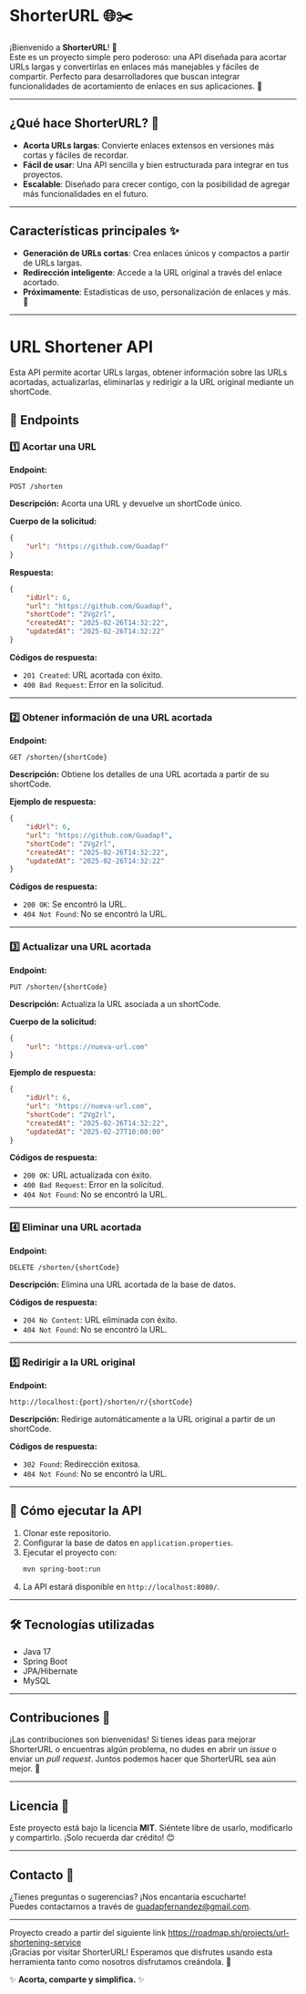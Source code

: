 # ShorterURL 🌐✂️

¡Bienvenido a **ShorterURL**! 🎉  
Este es un proyecto simple pero poderoso: una API diseñada para acortar URLs largas y convertirlas en enlaces más manejables y fáciles de compartir. Perfecto para desarrolladores que buscan integrar funcionalidades de acortamiento de enlaces en sus aplicaciones. 🚀

---

## ¿Qué hace ShorterURL? 🤔

- **Acorta URLs largas**: Convierte enlaces extensos en versiones más cortas y fáciles de recordar.  
- **Fácil de usar**: Una API sencilla y bien estructurada para integrar en tus proyectos.  
- **Escalable**: Diseñado para crecer contigo, con la posibilidad de agregar más funcionalidades en el futuro.  

---

## Características principales ✨

- **Generación de URLs cortas**: Crea enlaces únicos y compactos a partir de URLs largas.  
- **Redirección inteligente**: Accede a la URL original a través del enlace acortado.  
- **Próximamente**: Estadísticas de uso, personalización de enlaces y más. 🚀  

---

# URL Shortener API

Esta API permite acortar URLs largas, obtener información sobre las URLs acortadas, actualizarlas, eliminarlas y redirigir a la URL original mediante un shortCode.

## 📌 Endpoints

### **1️⃣ Acortar una URL**
**Endpoint:**
```http
POST /shorten 
```
**Descripción:** Acorta una URL y devuelve un shortCode único.

**Cuerpo de la solicitud:**
```json
{
    "url": "https://github.com/Guadapf"
}
```

**Respuesta:**
```json
{
    "idUrl": 6,
    "url": "https://github.com/Guadapf",
    "shortCode": "2Vg2rl",
    "createdAt": "2025-02-26T14:32:22",
    "updatedAt": "2025-02-26T14:32:22"
}
```
**Códigos de respuesta:**
- `201 Created`: URL acortada con éxito.
- `400 Bad Request`: Error en la solicitud.

---

### **2️⃣ Obtener información de una URL acortada**
**Endpoint:**
```http
GET /shorten/{shortCode}
```
**Descripción:** Obtiene los detalles de una URL acortada a partir de su shortCode.

**Ejemplo de respuesta:**
```json
{
    "idUrl": 6,
    "url": "https://github.com/Guadapf",
    "shortCode": "2Vg2rl",
    "createdAt": "2025-02-26T14:32:22",
    "updatedAt": "2025-02-26T14:32:22"
}
```
**Códigos de respuesta:**
- `200 OK`: Se encontró la URL.
- `404 Not Found`: No se encontró la URL.

---

### **3️⃣ Actualizar una URL acortada**
**Endpoint:**
```http
PUT /shorten/{shortCode}
```
**Descripción:** Actualiza la URL asociada a un shortCode.

**Cuerpo de la solicitud:**
```json
{
    "url": "https://nueva-url.com"
}
```
**Ejemplo de respuesta:**
```json
{
    "idUrl": 6,
    "url": "https://nueva-url.com",
    "shortCode": "2Vg2rl",
    "createdAt": "2025-02-26T14:32:22",
    "updatedAt": "2025-02-27T10:00:00"
}
```
**Códigos de respuesta:**
- `200 OK`: URL actualizada con éxito.
- `400 Bad Request`: Error en la solicitud.
- `404 Not Found`: No se encontró la URL.

---

### **4️⃣ Eliminar una URL acortada**
**Endpoint:**
```http
DELETE /shorten/{shortCode}
```
**Descripción:** Elimina una URL acortada de la base de datos.

**Códigos de respuesta:**
- `204 No Content`: URL eliminada con éxito.
- `404 Not Found`: No se encontró la URL.

---

### **5️⃣ Redirigir a la URL original**
**Endpoint:**
```http
http://localhost:{port}/shorten/r/{shortCode}
```
**Descripción:** Redirige automáticamente a la URL original a partir de un shortCode.

**Códigos de respuesta:**
- `302 Found`: Redirección exitosa.
- `404 Not Found`: No se encontró la URL.

---

## 🚀 Cómo ejecutar la API
1. Clonar este repositorio.
2. Configurar la base de datos en `application.properties`.
3. Ejecutar el proyecto con:
   ```sh
   mvn spring-boot:run
   ```
4. La API estará disponible en `http://localhost:8080/`.

---

## 🛠 Tecnologías utilizadas
- Java 17
- Spring Boot
- JPA/Hibernate
- MySQL

---

## Contribuciones 🤝

¡Las contribuciones son bienvenidas! Si tienes ideas para mejorar ShorterURL o encuentras algún problema, no dudes en abrir un *issue* o enviar un *pull request*. Juntos podemos hacer que ShorterURL sea aún mejor. 💪  

---

## Licencia 📜

Este proyecto está bajo la licencia **MIT**. Siéntete libre de usarlo, modificarlo y compartirlo. ¡Solo recuerda dar crédito! 😊  

---

## Contacto 📩

¿Tienes preguntas o sugerencias? ¡Nos encantaría escucharte!  
Puedes contactarnos a través de guadapfernandez@gmail.com.  

---

Proyecto creado a partir del siguiente link https://roadmap.sh/projects/url-shortening-service  
¡Gracias por visitar ShorterURL! Esperamos que disfrutes usando esta herramienta tanto como nosotros disfrutamos creándola. 💙  

✨ **Acorta, comparte y simplifica.** ✨

